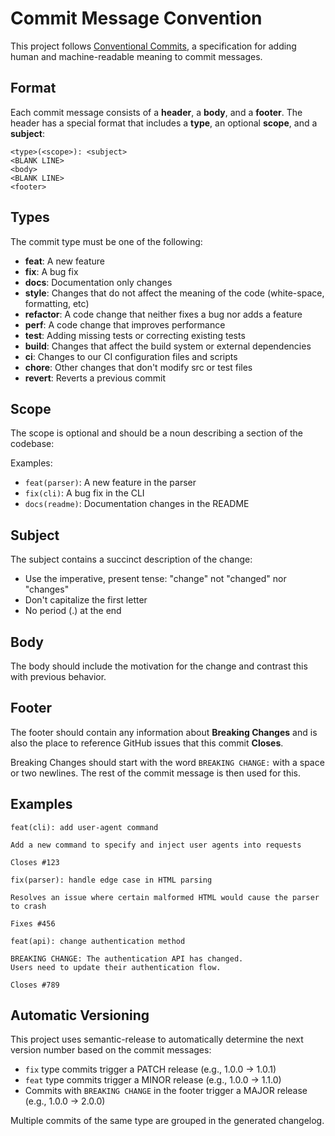 # Commit Message Convention

This project follows [Conventional Commits](https://www.conventionalcommits.org/), a specification for adding human and machine-readable meaning to commit messages.

## Format

Each commit message consists of a **header**, a **body**, and a **footer**. The header has a special format that includes a **type**, an optional **scope**, and a **subject**:

```
<type>(<scope>): <subject>
<BLANK LINE>
<body>
<BLANK LINE>
<footer>
```

## Types

The commit type must be one of the following:

- **feat**: A new feature
- **fix**: A bug fix
- **docs**: Documentation only changes
- **style**: Changes that do not affect the meaning of the code (white-space, formatting, etc)
- **refactor**: A code change that neither fixes a bug nor adds a feature
- **perf**: A code change that improves performance
- **test**: Adding missing tests or correcting existing tests
- **build**: Changes that affect the build system or external dependencies
- **ci**: Changes to our CI configuration files and scripts
- **chore**: Other changes that don't modify src or test files
- **revert**: Reverts a previous commit

## Scope

The scope is optional and should be a noun describing a section of the codebase:

Examples:
- `feat(parser)`: A new feature in the parser
- `fix(cli)`: A bug fix in the CLI
- `docs(readme)`: Documentation changes in the README

## Subject

The subject contains a succinct description of the change:
- Use the imperative, present tense: "change" not "changed" nor "changes"
- Don't capitalize the first letter
- No period (.) at the end

## Body

The body should include the motivation for the change and contrast this with previous behavior.

## Footer

The footer should contain any information about **Breaking Changes** and is also the place to reference GitHub issues that this commit **Closes**.

Breaking Changes should start with the word `BREAKING CHANGE:` with a space or two newlines. The rest of the commit message is then used for this.

## Examples

```
feat(cli): add user-agent command

Add a new command to specify and inject user agents into requests

Closes #123
```

```
fix(parser): handle edge case in HTML parsing

Resolves an issue where certain malformed HTML would cause the parser to crash

Fixes #456
```

```
feat(api): change authentication method

BREAKING CHANGE: The authentication API has changed.
Users need to update their authentication flow.

Closes #789
```

## Automatic Versioning

This project uses semantic-release to automatically determine the next version number based on the commit messages:

- `fix` type commits trigger a PATCH release (e.g., 1.0.0 → 1.0.1)
- `feat` type commits trigger a MINOR release (e.g., 1.0.0 → 1.1.0)
- Commits with `BREAKING CHANGE` in the footer trigger a MAJOR release (e.g., 1.0.0 → 2.0.0)

Multiple commits of the same type are grouped in the generated changelog.

